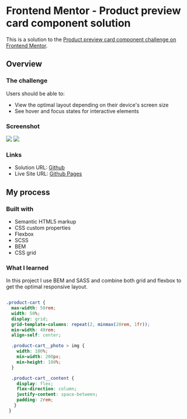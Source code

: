 # Frontend Mentor - Product preview card component solution

This is a solution to the [Product preview card component challenge on Frontend Mentor](https://www.frontendmentor.io/challenges/product-preview-card-component-GO7UmttRfa).

## Overview

### The challenge

Users should be able to:

- View the optimal layout depending on their device's screen size
- See hover and focus states for interactive elements

### Screenshot

![](/screenshots/desktop.jpg)
![](/screenshots/mobile.jpg)

### Links

- Solution URL: [Github](https://github.com/kmnkat/product-card)
- Live Site URL: [Github Pages](https://kmnkat.github.io/product-card/)

## My process

### Built with

- Semantic HTML5 markup
- CSS custom properties
- Flexbox
- SCSS
- BEM
- CSS grid

### What I learned

In this project I use BEM and SASS and combine both grid and flexbox to get the optimal responsive layout.

```css

.product-cart {
  max-width: 50rem;
  width: 50%;
  display: grid;
  grid-template-columns: repeat(2, minmax(20rem, 1fr));
  min-width: 40rem;
  align-self: center;

  .product-cart__photo > img {
    width: 100%;
    min-width: 200px;
    min-height: 100%;
  }

  .product-cart__content {
    display: flex;
    flex-direction: column;
    justify-content: space-between;
    padding: 2rem;
   }
 }

```


